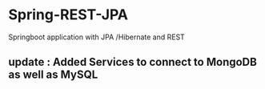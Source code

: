 # Spring-REST-JPA
Springboot application with JPA /Hibernate and REST

## update : Added Services to connect to MongoDB as well as MySQL
